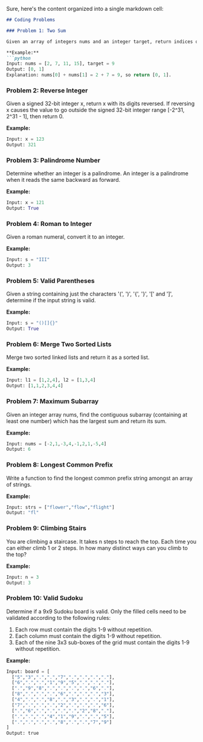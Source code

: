 Sure, here's the content organized into a single markdown cell:

```markdown
## Coding Problems

### Problem 1: Two Sum

Given an array of integers nums and an integer target, return indices of the two numbers such that they add up to target.

**Example:**
```python
Input: nums = [2, 7, 11, 15], target = 9
Output: [0, 1]
Explanation: nums[0] + nums[1] = 2 + 7 = 9, so return [0, 1].
```

### Problem 2: Reverse Integer

Given a signed 32-bit integer x, return x with its digits reversed. If reversing x causes the value to go outside the signed 32-bit integer range [-2^31, 2^31 - 1], then return 0.

**Example:**
```python
Input: x = 123
Output: 321
```

### Problem 3: Palindrome Number

Determine whether an integer is a palindrome. An integer is a palindrome when it reads the same backward as forward.

**Example:**
```python
Input: x = 121
Output: True
```

### Problem 4: Roman to Integer

Given a roman numeral, convert it to an integer.

**Example:**
```python
Input: s = "III"
Output: 3
```

### Problem 5: Valid Parentheses

Given a string containing just the characters '(', ')', '{', '}', '[' and ']', determine if the input string is valid.

**Example:**
```python
Input: s = "()[]{}"
Output: True
```

### Problem 6: Merge Two Sorted Lists

Merge two sorted linked lists and return it as a sorted list.

**Example:**
```python
Input: l1 = [1,2,4], l2 = [1,3,4]
Output: [1,1,2,3,4,4]
```

### Problem 7: Maximum Subarray

Given an integer array nums, find the contiguous subarray (containing at least one number) which has the largest sum and return its sum.

**Example:**
```python
Input: nums = [-2,1,-3,4,-1,2,1,-5,4]
Output: 6
```

### Problem 8: Longest Common Prefix

Write a function to find the longest common prefix string amongst an array of strings.

**Example:**
```python
Input: strs = ["flower","flow","flight"]
Output: "fl"
```

### Problem 9: Climbing Stairs

You are climbing a staircase. It takes n steps to reach the top. Each time you can either climb 1 or 2 steps. In how many distinct ways can you climb to the top?

**Example:**
```python
Input: n = 3
Output: 3
```

### Problem 10: Valid Sudoku

Determine if a 9x9 Sudoku board is valid. Only the filled cells need to be validated according to the following rules:

1. Each row must contain the digits 1-9 without repetition.
2. Each column must contain the digits 1-9 without repetition.
3. Each of the nine 3x3 sub-boxes of the grid must contain the digits 1-9 without repetition.

**Example:**
```python
Input: board = [
  ["5","3",".",".","7",".",".",".","."],
  ["6",".",".","1","9","5",".",".","."],
  [".","9","8",".",".",".",".","6","."],
  ["8",".",".",".","6",".",".",".","3"],
  ["4",".",".","8",".","3",".",".","1"],
  ["7",".",".",".","2",".",".",".","6"],
  [".","6",".",".",".",".","2","8","."],
  [".",".",".","4","1","9",".",".","5"],
  [".",".",".",".","8",".",".","7","9"]
]
Output: true
```
